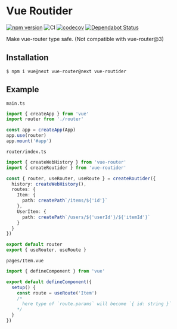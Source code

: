# Vue Routider

[![npm version](https://badge.fury.io/js/vue-routider.svg)](https://badge.fury.io/js/vue-routider)
![CI](https://github.com/sapphi-red/vue-routider/workflows/CI/badge.svg)
[![codecov](https://codecov.io/gh/sapphi-red/vue-routider/branch/master/graph/badge.svg)](https://codecov.io/gh/sapphi-red/vue-routider)
[![Dependabot Status](https://api.dependabot.com/badges/status?host=github&repo=sapphi-red/vue-routider)](https://dependabot.com)

Make vue-router type safe.
(Not compatible with vue-router@3)

## Installation
```shell
$ npm i vue@next vue-router@next vue-routider
```

## Example
`main.ts`
```typescript
import { createApp } from 'vue'
import router from './router'

const app = createApp(App)
app.use(router)
app.mount('#app')
```

`router/index.ts`
```typescript
import { createWebHistory } from 'vue-router'
import { createRoutider } from 'vue-routider'

const { router, useRouter, useRoute } = createRoutider({
  history: createWebHistory(),
  routes: {
    Item: {
      path: createPath`/items/${'id'}`
    },
    UserItem: {
      path: createPath`/users/${'userId'}/${'itemId'}`
    }
  }
})

export default router
export { useRouter, useRoute }
```

`pages/Item.vue`
```typescript
import { defineComponent } from 'vue'

export default defineComponent({
  setup() {
    const route = useRoute('Item')
    /*
      here type of `route.params` will become `{ id: string }`
    */
  }
})
```

